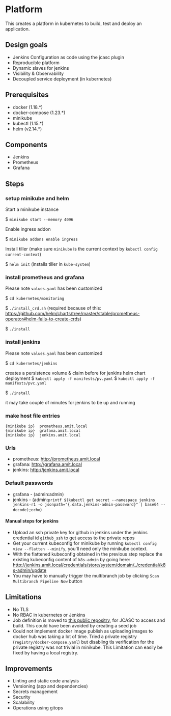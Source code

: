 # Platform
This creates a platform in kubernetes to build, test and deploy an application.

## Design goals
* Jenkins Configuration as code using the jcasc plugin
* Reproducible platform
* Dynamic slaves for jenkins
* Visibility & Observability
* Decoupled service deployment (in kubernetes) 

## Prerequisites
* docker (1.18.*)
* docker-compose (1.23.*)
* minikube
* kubectl (1.15.*)
* helm (v2.14.*)

## Components
* Jenkins
* Prometheus
* Grafana

## Steps

### setup minikube and helm

Start a minikube instance

$ `minikube start --memory 4096`

Enable ingress addon

$ `minikube addons enable ingress`

Install tiller (make sure `minikube` is the current context by `kubectl config current-context`)

$ `helm init` (installs tiller in `kube-system`)

### install prometheus and grafana

Please note `values.yaml` has been customized

$ `cd kubernetes/monitoring`

$ `./install_crd.sh` (required because of this: https://github.com/helm/charts/tree/master/stable/prometheus-operator#helm-fails-to-create-crds)

$ `./install`


### install jenkins

Please note `values.yaml` has been customized

$ `cd kubernetes/jenkins`

creates a persistence volume & claim before for jenkins helm chart deployment
$ `kubectl apply -f manifests/pv.yaml` 
$ `kubectl apply -f manifests/pvc.yaml`

$ `./install`

it may take couple of minutes for jenkins to be up and running 

### make host file entries

```$xslt
{minikube ip}  prometheus.amit.local
{minikube ip}  grafana.amit.local
{minikube ip}  jenkins.amit.local
```

### Urls
* prometheus: http://prometheus.amit.local
* grafana: http://grafana.amit.local
* jenkins: http://jenkins.amit.local

### Default passwords

* grafana - (admin:admin)
* jenkins - (admin:`printf $(kubectl get secret --namespace jenkins jenkins-r1 -o jsonpath="{.data.jenkins-admin-password}" | base64 --decode);echo`)

#### Manual steps for jenkins
* Upload an ssh private key for github in jenkins under the jenkins credential id `github_ssh` to get access to the private repos
* Get your current kubeconfig for minikube by running `kubectl config view --flatten --minify`, you'll need only the minikube context.
* With the flattened kubeconfig obtained in the previous step replace the existing kubeconfig content of `k8s-admin` by going here: http://jenkins.amit.local/credentials/store/system/domain/_/credential/k8s-admin/update
* You may have to manually trigger the multibranch job by clicking `Scan Multibranch Pipeline Now` button


## Limitations
* No TLS
* No RBAC in kubernetes or Jenkins
* Job definition is moved to [this public repositry](https://github.com/amit242/jobdsl/blob/master/app.dsl), for JCASC to access and build. This could have been avoided by creating a seed job
* Could not implement docker image publish as uploading images to docker hub was taking a lot of time. Tried a private registry (`registry/docker-compose.yaml`) but disabling tls verification for the private registry was not trivial in minikube. This Limitation can easily be fixed by having a local registry.

## Improvements 
* Linting and static code analysis
* Versioning (app and dependencies)
* Secrets management
* Security
* Scalability
* Operations using gitops


